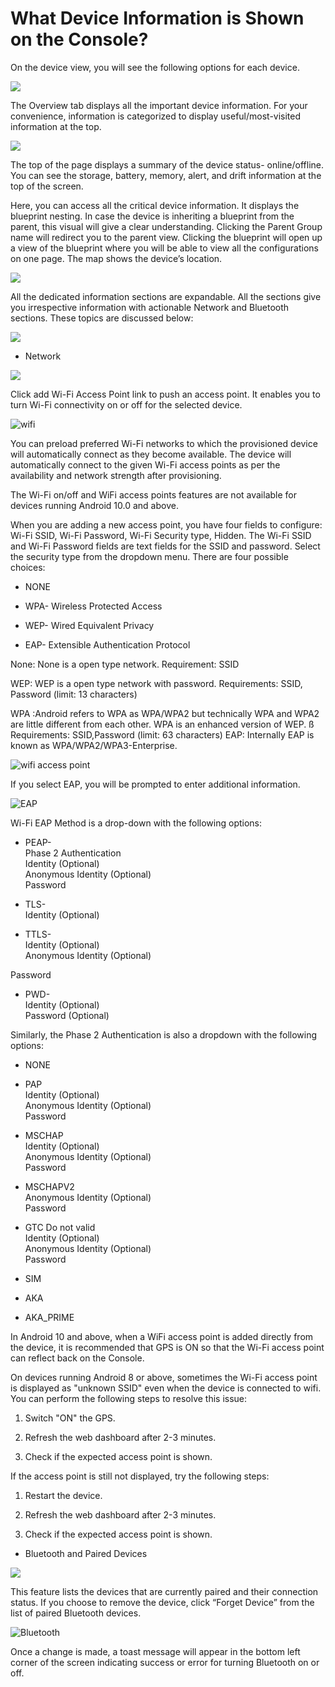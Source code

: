 # What Device Information is Shown on the Console?

On the device view, you will see the following options for each device.

  

![](https://lh5.googleusercontent.com/rWpan0qcmua3nXUKGI_eEJ2-77aYIxk-sHZZ_ks44LnQWBGPsxMLUpvOov6SmmhKNpLFo4I1XVwmaqlJ4A3JXsuXiy1hjSGK_KGuIDQ8RBGJI6ZpLO_HrrsJUyUvr62VSEaVWef9)

The Overview tab displays all the important device information. For your convenience, information is categorized to display useful/most-visited information at the top.

  

![](https://lh4.googleusercontent.com/oXZZrq_4puM4JgmcE6hMsXvx3hQL-UrGCMILczZMINSDemVbZ75N725HzIFpGJ0cD2182ODABnZfsBYcLiskqnBx986_V5tW1hzOtx2_qUpumf5djje63dyRxFifc1rHj1VR_MNb)

  

The top of the page displays a summary of the device status- online/offline. You can see the storage, battery, memory, alert, and drift information at the top of the screen.

Here, you can access all the critical device information. It displays the blueprint nesting. In case the device is inheriting a blueprint from the parent, this visual will give a clear understanding. Clicking the Parent Group name will redirect you to the parent view. Clicking the blueprint will open up a view of the blueprint where you will be able to view all the configurations on one page. The map shows the device’s location.

  

![](https://lh6.googleusercontent.com/J6f6_uu1WZNTULdwUJRWzPrTvytpqBf339EBp9uEULl-WeGfu51trFcQz037-Fe2A1fKkM0U5bqvjpaXgHV-wR1G0IVUc7D4b6x5FkavzTRsv5YYQpNm9Lx8SU4GgafEsPKIF4j_)

  
  

All the dedicated information sections are expandable. All the sections give you irrespective information with actionable Network and Bluetooth sections. These topics are discussed below:

![](https://lh3.googleusercontent.com/SSly4_xPfb-FWpPxKt4AIH5Gu4a02Cj7QFG8dJ-52SoyyGsK00bwsuOx3Bf0LAx0qLHR2welcLHK4Tc1eaiDE7L1HQIsTIXdqFELw6Ow7Ea2-LnnPWDltheDo9W9bSwl_d2BlUql)

  
  
  

-   Network
    

![](https://lh6.googleusercontent.com/mcjgptZbymO4IYu710_itbjH5i5-GPTfc_bz2Nf4W4-vCxCOKSE-kIl9dP30xF84ZfoAsAy-cCJjIXsxs8V8ScXDxodmT8YGH7k5UMBjinZUcAEmAmwOUhQHx-eMv1DpMx0iaEB3)

Click add Wi-Fi Access Point link to push an access point. It enables you to turn Wi-Fi connectivity on or off for the selected device.

![wifi](https://lh5.googleusercontent.com/nUo8EfyTl9abLxiWUnA8fJCgJz4Hvf8RDcXt5obXtGivFA_DjWfrvbqFjwPfFM-oTb1o79BzH0STaghYXjY3j_4jPNMZxCy3wGqRbFo2DxVUFiB4fzt-hhJRgoDMZz_Y-_PwaDvc)

You can preload preferred Wi-Fi networks to which the provisioned device will automatically connect as they become available. The device will automatically connect to the given Wi-Fi access points as per the availability and network strength after provisioning.

The Wi-Fi on/off and WiFi access points features are not available for devices running Android 10.0 and above.

When you are adding a new access point, you have four fields to configure: Wi-Fi SSID, Wi-Fi Password, Wi-Fi Security type, Hidden. The Wi-Fi SSID and Wi-Fi Password fields are text fields for the SSID and password. Select the security type from the dropdown menu. There are four possible choices:

-   NONE
    
-   WPA- Wireless Protected Access
    
-   WEP- Wired Equivalent Privacy
    
-   EAP- Extensible Authentication Protocol
    

None: None is a open type network. Requirement: SSID

WEP: WEP is a open type network with password. Requirements: SSID, Password (limit: 13 characters)

WPA :Android refers to WPA as WPA/WPA2 but technically WPA and WPA2 are little different from each other. WPA is an enhanced version of WEP. ß Requirements: SSID,Password (limit: 63 characters) EAP: Internally EAP is known as WPA/WPA2/WPA3-Enterprise.

![wifi access point](https://lh4.googleusercontent.com/QUgBkIs0zHA9XNjvZxgRIt4GQIL0WnSvub4-gZgA-e4wsSCM60ZqO0XHre7M0vopeR97gXKxFnCmk30cc0NFtwsz5WeubE5SruysIYQvTS9ZBjmdcqA5Fw4khrvX2iJNWtDnVZz2)

If you select EAP, you will be prompted to enter additional information.

![EAP](https://lh4.googleusercontent.com/YKo0s0OeeeFZaPmF3ykRlPcIc3xn5Q8PFVHLHYrrCrmhhkE1RQItD-ZXdCT0vINwY_1VMeU6DXUYtBf0FsAe_dCaA6kLxl7LCNnyrNU8bALa1RET8sppmessl9_rpholySW7yAm2)

Wi-Fi EAP Method is a drop-down with the following options:

-   PEAP-  
    Phase 2 Authentication  
    Identity (Optional)  
    Anonymous Identity (Optional)  
    Password
    
-   TLS-  
    Identity (Optional)
    
-   TTLS-  
    Identity (Optional)  
    Anonymous Identity (Optional)
    

Password

-   PWD-  
    Identity (Optional)  
    Password (Optional)
    

Similarly, the Phase 2 Authentication is also a dropdown with the following options:

-   NONE
    
-   PAP  
    Identity (Optional)  
    Anonymous Identity (Optional)  
    Password
    
-   MSCHAP  
    Identity (Optional)  
    Anonymous Identity (Optional)  
    Password
    
-   MSCHAPV2  
    Anonymous Identity (Optional)  
    Password
    
-   GTC Do not valid  
    Identity (Optional)  
    Anonymous Identity (Optional)  
    Password
    
-   SIM
    
-   AKA
    
-   AKA_PRIME
    

In Android 10 and above, when a WiFi access point is added directly from the device, it is recommended that GPS is ON so that the Wi-Fi access point can reflect back on the Console.

  

On devices running Android 8 or above, sometimes the Wi-Fi access point is displayed as "unknown SSID" even when the device is connected to wifi. You can perform the following steps to resolve this issue:

1.  Switch "ON" the GPS.
    
2.  Refresh the web dashboard after 2-3 minutes.
    
3.  Check if the expected access point is shown.
    

If the access point is still not displayed, try the following steps:

1.  Restart the device.
    
2.  Refresh the web dashboard after 2-3 minutes.
    
3.  Check if the expected access point is shown.
    

  

-   Bluetooth and Paired Devices
    

![](https://lh4.googleusercontent.com/QIAMcTRcc9GyDqBcPkcIAQ1RA0nzIOh7iWKKFMAHiS-h0vAj9x6VDNELzNTdulldbnqI_7rb8-TS63UwiwSPwtYY8rd0frNC2DT_JgcIUeZp6PH_Bljj1m4s4ygNxCYSH6olz_Nn)

This feature lists the devices that are currently paired and their connection status. If you choose to remove the device, click “Forget Device” from the list of paired Bluetooth devices.

![Bluetooth](https://lh6.googleusercontent.com/0x8HnJTIEobdWJA5zWAhl0wQ352pDL2X2RgqgNF-uXuebEGvj872okxLzb7rjsZZtSD-Y4c9EpEBynldBc3rYfQT1nAJNRf9M0qIOpLRn0FSURTjeFCYOimyd5Sa3TTUe0oYOfC3)

Once a change is made, a toast message will appear in the bottom left corner of the screen indicating success or error for turning Bluetooth on or off.